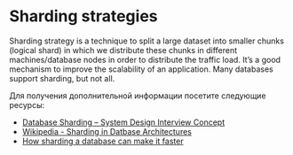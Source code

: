 # Sharding strategies

Sharding strategy is a technique to split a large dataset into smaller chunks (logical shard) in which we distribute these chunks in different machines/database nodes in order to distribute the traffic load. It’s a good mechanism to improve the scalability of an application. Many databases support sharding, but not all.

Для получения дополнительной информации посетите следующие ресурсы:

- [Database Sharding – System Design Interview Concept](https://www.geeksforgeeks.org/database-sharding-a-system-design-concept/)
- [Wikipedia - Sharding in Datbase Architectures](<https://en.wikipedia.org/wiki/Shard_(database_architecture)>)
- [How sharding a database can make it faster](https://stackoverflow.blog/2022/03/14/how-sharding-a-database-can-make-it-faster/)
